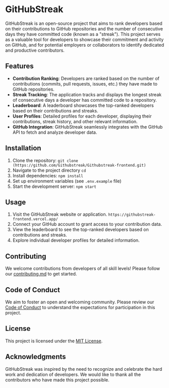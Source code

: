 # GitHubStreak

GitHubStreak is an open-source project that aims to rank developers based on their contributions to GitHub repositories and the number of consecutive days they have committed code (known as a "streak"). This project serves as a valuable tool for developers to showcase their commitment and activity on GitHub, and for potential employers or collaborators to identify dedicated and productive contributors.

## Features

- **Contribution Ranking**: Developers are ranked based on the number of contributions (commits, pull requests, issues, etc.) they have made to GitHub repositories.
- **Streak Tracking**: The application tracks and displays the longest streak of consecutive days a developer has committed code to a repository.
- **Leaderboard**: A leaderboard showcases the top-ranked developers based on their contributions and streaks.
- **User Profiles**: Detailed profiles for each developer, displaying their contributions, streak history, and other relevant information.
- **GitHub Integration**: GitHubStreak seamlessly integrates with the GitHub API to fetch and analyze developer data.

## Installation

1. Clone the repository: `git clone (https://github.com/Githubstreak/Githubstreak-frontend.git)`
2. Navigate to the project directory `cd `
3. Install dependencies: `npm install`
4. Set up environment variables (see `.env.example` file)
5. Start the development server: `npm start`

## Usage

1. Visit the GitHubStreak website or application. `https://githubstreak-frontend.vercel.app/`
2. Connect your GitHub account to grant access to your contribution data.
3. View the leaderboard to see the top-ranked developers based on contributions and streaks.
4. Explore individual developer profiles for detailed information.

## Contributing

We welcome contributions from developers of all skill levels! Please follow our [contributing.md](contributing.md) to get started.

## Code of Conduct

We aim to foster an open and welcoming community. Please review our [Code of Conduct](contributing.md) to understand the expectations for participation in this project.

## License

This project is licensed under the [MIT License](LICENSE).

## Acknowledgments

GitHubStreak was inspired by the need to recognize and celebrate the hard work and dedication of developers. We would like to thank all the contributors who have made this project possible.
